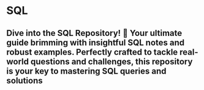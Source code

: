 # SQL
## Dive into the SQL Repository! 🌟 Your ultimate guide brimming with insightful SQL notes and robust examples. Perfectly crafted to tackle real-world questions and challenges, this repository is your key to mastering SQL queries and solutions
